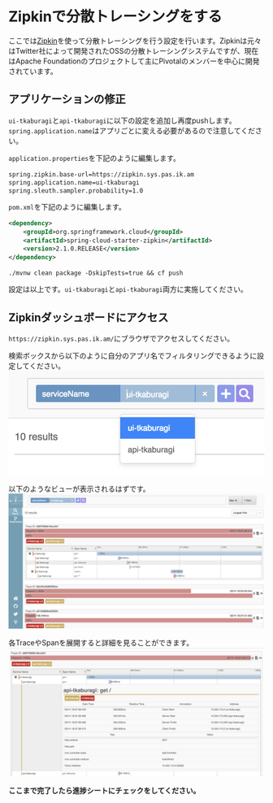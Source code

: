 # Zipkinで分散トレーシングをする
ここでは[Zipkin](https://zipkin.io/)を使って分散トレーシングを行う設定を行います。Zipkinは元々はTwitter社によって開発されたOSSの分散トレーシングシステムですが、現在はApache Foundationのプロジェクトして主にPivotalのメンバーを中心に開発されています。

## アプリケーションの修正
`ui-tkaburagi`と`api-tkaburagi`に以下の設定を追加し再度pushします。`spring.application.name`はアプリごとに変える必要があるので注意してください。

`application.properties`を下記のように編集します。
```properties
spring.zipkin.base-url=https://zipkin.sys.pas.ik.am
spring.application.name=ui-tkaburagi
spring.sleuth.sampler.probability=1.0
```

`pom.xml`を下記のように編集します。
```xml
<dependency>
    <groupId>org.springframework.cloud</groupId>
    <artifactId>spring-cloud-starter-zipkin</artifactId>
    <version>2.1.0.RELEASE</version>
</dependency>

```

```shell
./mvnw clean package -DskipTests=true && cf push
```

設定は以上です。`ui-tkaburagi`と`api-tkaburagi`両方に実施してください。

## Zipkinダッシュボードにアクセス
`https://zipkin.sys.pas.ik.am/`にブラウザでアクセスしてください。

検索ボックスから以下のように自分のアプリ名でフィルタリングできるように設定してください。
![image](https://github.com/tkaburagi/pcf-developer-workshop/blob/master/img/zipkin-2.png)

以下のようなビューが表示されるはずです。
![image](https://github.com/tkaburagi/pcf-developer-workshop/blob/master/img/zipkin-1.png)

各TraceやSpanを展開すると詳細を見ることができます。
![image](https://github.com/tkaburagi/pcf-developer-workshop/blob/master/img/zipkin-3.png)

**ここまで完了したら進捗シートにチェックをしてください。**
